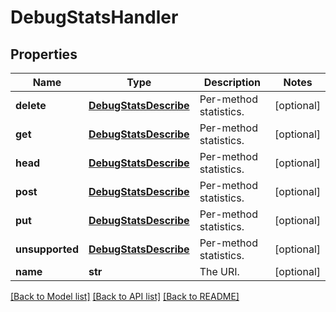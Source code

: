 # DebugStatsHandler

## Properties
Name | Type | Description | Notes
------------ | ------------- | ------------- | -------------
**delete** | [**DebugStatsDescribe**](DebugStatsDescribe.md) | Per-method statistics. | [optional] 
**get** | [**DebugStatsDescribe**](DebugStatsDescribe.md) | Per-method statistics. | [optional] 
**head** | [**DebugStatsDescribe**](DebugStatsDescribe.md) | Per-method statistics. | [optional] 
**post** | [**DebugStatsDescribe**](DebugStatsDescribe.md) | Per-method statistics. | [optional] 
**put** | [**DebugStatsDescribe**](DebugStatsDescribe.md) | Per-method statistics. | [optional] 
**unsupported** | [**DebugStatsDescribe**](DebugStatsDescribe.md) | Per-method statistics. | [optional] 
**name** | **str** | The URI. | [optional] 

[[Back to Model list]](../README.md#documentation-for-models) [[Back to API list]](../README.md#documentation-for-api-endpoints) [[Back to README]](../README.md)


